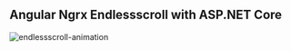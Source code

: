 ## Angular Ngrx Endlessscroll with ASP.NET Core

![endlessscroll-animation](.github/endlessscroll-2.gif)
